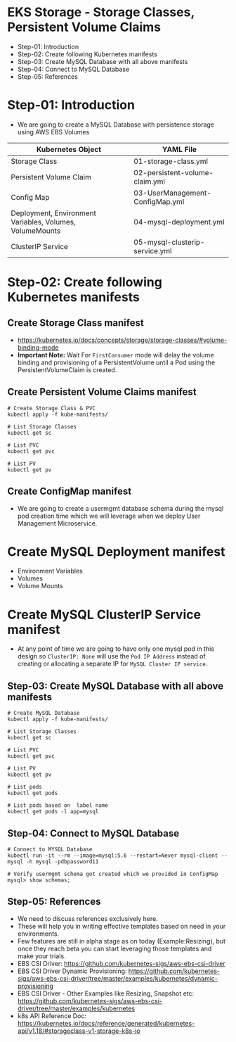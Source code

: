 # EKS Storage - Storage Classes, Persistent Volume Claims

- Step-01: Introduction
- Step-02: Create following Kubernetes manifests
- Step-03: Create MySQL Database with all above manifests
- Step-04: Connect to MySQL Database
- Step-05: References

# Step-01: Introduction
- We are going to create a MySQL Database with persistence storage using AWS EBS Volumes

| Kubernetes Object  | YAML File |
| ------------- | ------------- |
| Storage Class  | 01-storage-class.yml |
| Persistent Volume Claim | 02-persistent-volume-claim.yml   |
| Config Map  | 03-UserManagement-ConfigMap.yml  |
| Deployment, Environment Variables, Volumes, VolumeMounts  | 04-mysql-deployment.yml  |
| ClusterIP Service  | 05-mysql-clusterip-service.yml  |

# Step-02: Create following Kubernetes manifests

## Create Storage Class manifest
- https://kubernetes.io/docs/concepts/storage/storage-classes/#volume-binding-mode
- **Important Note:** Wait For `FirstConsumer` mode will delay the volume binding and provisioning of a PersistentVolume until a Pod using the PersistentVolumeClaim is created.

## Create Persistent Volume Claims manifest
```t
# Create Storage Class & PVC
kubectl apply -f kube-manifests/

# List Storage Classes
kubectl get sc

# List PVC
kubectl get pvc 

# List PV
kubectl get pv
```
## Create ConfigMap manifest
- We are going to create a usermgmt database schema during the mysql pod creation time which we will leverage when we deploy User Management Microservice.
# Create MySQL Deployment manifest
- Environment Variables
- Volumes
- Volume Mounts
# Create MySQL ClusterIP Service manifest
- At any point of time we are going to have only one mysql pod in this design so `ClusterIP: None` will use the `Pod IP Address` instead of creating or allocating a separate IP for `MySQL Cluster IP service`.

## Step-03: Create MySQL Database with all above manifests
```t
# Create MySQL Database
kubectl apply -f kube-manifests/

# List Storage Classes
kubectl get sc

# List PVC
kubectl get pvc 

# List PV
kubectl get pv

# List pods
kubectl get pods 

# List pods based on  label name
kubectl get pods -l app=mysql
```

## Step-04: Connect to MySQL Database
```t
# Connect to MYSQL Database
kubectl run -it --rm --image=mysql:5.6 --restart=Never mysql-client -- mysql -h mysql -pdbpassword11

# Verify usermgmt schema got created which we provided in ConfigMap
mysql> show schemas;
```
## Step-05: References

- We need to discuss references exclusively here.
- These will help you in writing effective templates based on need in your environments.
- Few features are still in alpha stage as on today (Example:Resizing), but once they reach beta you can start leveraging those templates and make your trials.
- EBS CSI Driver: https://github.com/kubernetes-sigs/aws-ebs-csi-driver
- EBS CSI Driver Dynamic Provisioning: https://github.com/kubernetes-sigs/aws-ebs-csi-driver/tree/master/examples/kubernetes/dynamic-provisioning
- EBS CSI Driver - Other Examples like Resizing, Snapshot etc: https://github.com/kubernetes-sigs/aws-ebs-csi-driver/tree/master/examples/kubernetes
- k8s API Reference Doc: https://kubernetes.io/docs/reference/generated/kubernetes-api/v1.18/#storageclass-v1-storage-k8s-io
